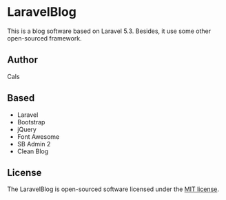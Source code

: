 # LaravelBlog

This is a blog software based on Laravel 5.3. Besides, it use some other open-sourced framework.

## Author

Cals

## Based

* Laravel
* Bootstrap
* jQuery
* Font Awesome
* SB Admin 2
* Clean Blog

## License

The LaravelBlog is open-sourced software licensed under the [MIT license](http://opensource.org/licenses/MIT).
